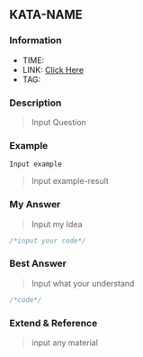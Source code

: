 ## KATA-NAME

### Information

* TIME: 
* LINK: [Click Here](http://)
* TAG: 

### Description

> Input Question

### Example

```text
Input example
```

> Input example-result

### My Answer

> Input my Idea

```java
/*input your code*/
```

### Best Answer

> Input what your understand

```java
/*code*/
```

### Extend & Reference

> input any material

